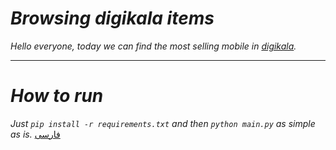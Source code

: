 # _Browsing digikala items_
_Hello everyone, today we can find the most selling mobile in [digikala](https://www.digikala.com/)._
***
# _How to run_
_Just `pip install -r requirements.txt` and then `python main.py` as simple as is._
[فارسی](https://github.com/radini1/Browsing_Digikala_Items/blob/main/persian_README.md)

